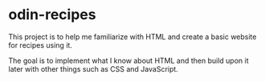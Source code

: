 # odin-recipes
This project is to help me familiarize with HTML and create a basic website for recipes using it. 

The goal is to implement what I know about HTML and then build upon it later with other things such as CSS and JavaScript.
